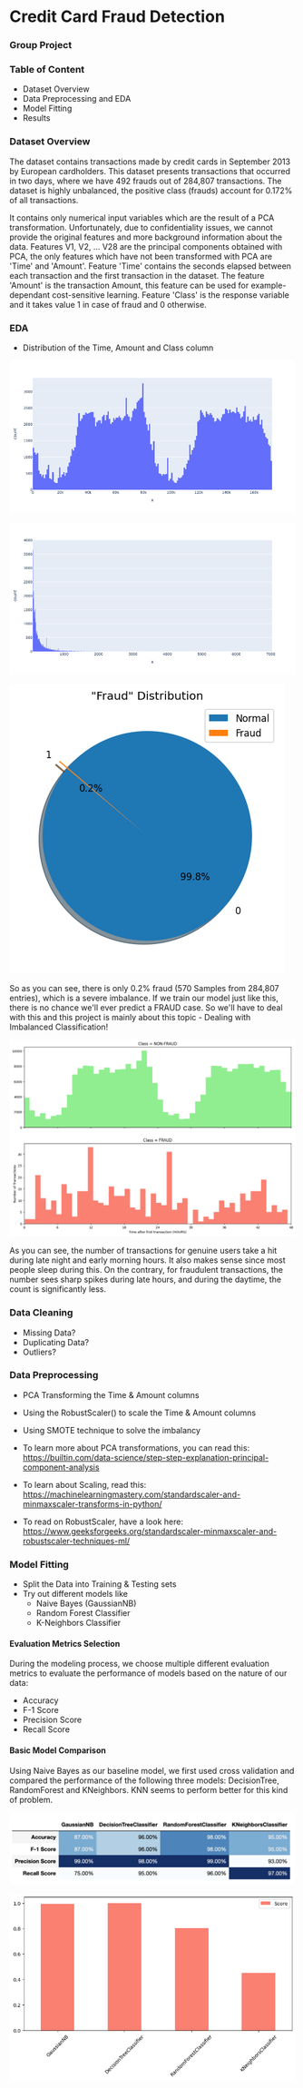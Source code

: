 # Credit Card Fraud Detection
### Group Project

### Table of Content
- Dataset Overview
- Data Preprocessing and EDA
- Model Fitting 
- Results


### Dataset Overview
The dataset contains transactions made by credit cards in September 2013 by European cardholders. This dataset presents transactions that occurred in two days, where we have 492 frauds out of 284,807 transactions. The dataset is highly unbalanced, the positive class (frauds) account for 0.172% of all transactions.

It contains only numerical input variables which are the result of a PCA transformation. Unfortunately, due to confidentiality issues, we cannot provide the original features and more background information about the data. Features V1, V2, … V28 are the principal components obtained with PCA, the only features which have not been transformed with PCA are 'Time' and 'Amount'. Feature 'Time' contains the seconds elapsed between each transaction and the first transaction in the dataset. The feature 'Amount' is the transaction Amount, this feature can be used for example-dependant cost-sensitive learning. Feature 'Class' is the response variable and it takes value 1 in case of fraud and 0 otherwise.

### EDA

- Distribution of the Time, Amount and Class column

![alt text](https://github.com/nikhil-shrestha/credit-card-fraud-detection/blob/master/images/distribution_time.png?raw=true) 

![alt text](https://github.com/nikhil-shrestha/credit-card-fraud-detection/blob/master/images/distribution_amt.png?raw=true) 

![alt text](https://github.com/nikhil-shrestha/credit-card-fraud-detection/blob/master/images/distribution.png?raw=true) 

So as you can see, there is only 0.2% fraud (570 Samples from 284,807 entries), which is a severe imbalance. If we train our model just like this, there is no chance we'll ever predict a FRAUD case. So we'll have to deal with this and this project is mainly about this topic - Dealing with Imbalanced Classification!

![alt text](https://github.com/nikhil-shrestha/credit-card-fraud-detection/blob/master/images/relation.png?raw=true) 

As you can see, the number of transactions for genuine users take a hit during late night and early morning hours. It also makes sense since most people sleep during this. On the contrary, for fraudulent transactions, the number sees sharp spikes during late hours, and during the daytime, the count is significantly less.

### Data Cleaning

- Missing Data?
- Duplicating Data?
- Outliers?

### Data Preprocessing

- PCA Transforming the Time & Amount columns
- Using the RobustScaler() to scale the Time & Amount columns
- Using SMOTE technique to solve the imbalancy

- To learn more about PCA transformations, you can read this: https://builtin.com/data-science/step-step-explanation-principal-component-analysis

- To learn about Scaling, read this: https://machinelearningmastery.com/standardscaler-and-minmaxscaler-transforms-in-python/

- To read on RobustScaler, have a look here: https://www.geeksforgeeks.org/standardscaler-minmaxscaler-and-robustscaler-techniques-ml/

### Model Fitting

- Split the Data into Training & Testing sets
- Try out different models like
  - Naive Bayes (GaussianNB)
  - Random Forest Classifier
  - K-Neighbors Classifier
  

#### Evaluation Metrics Selection
During the modeling process, we choose multiple different evaluation metrics to evaluate the performance of models based on the nature of our data:

- Accuracy
- F-1 Score
- Precision Score
- Recall Score

#### Basic Model Comparison
Using Naive Bayes as our baseline model, we first used cross validation and compared the performance of the following three models: DecisionTree, RandomForest and KNeighbors. KNN seems to perform better for this kind of problem.

![alt text](https://github.com/nikhil-shrestha/credit-card-fraud-detection/blob/master/images/score_compare.png?raw=true) 


![alt text](https://github.com/nikhil-shrestha/credit-card-fraud-detection/blob/master/images/cross_validation.png?raw=true) 
